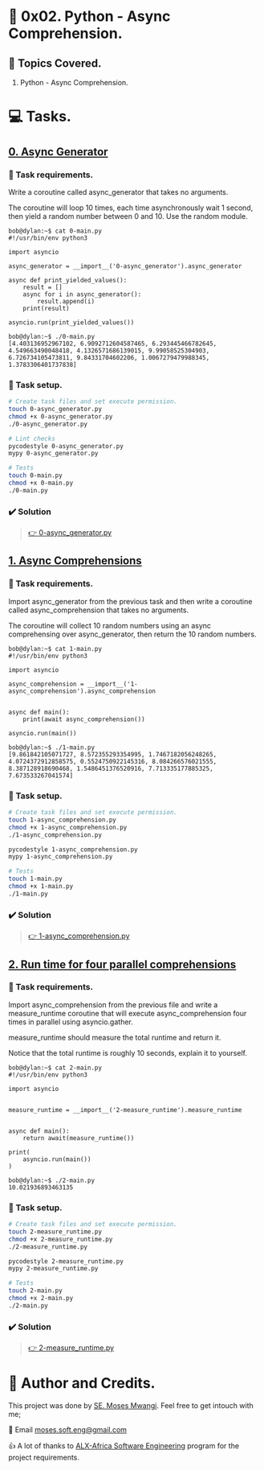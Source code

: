 # :book: 0x02. Python - Async Comprehension.
## :page_with_curl: Topics Covered.
1. Python - Async Comprehension.

# :computer: Tasks.
## [0. Async Generator](0-async_generator.py)
### :page_with_curl: Task requirements.
Write a coroutine called async_generator that takes no arguments.

The coroutine will loop 10 times, each time asynchronously wait 1 second, then yield a random number between 0 and 10. Use the random module.

```
bob@dylan:~$ cat 0-main.py
#!/usr/bin/env python3

import asyncio

async_generator = __import__('0-async_generator').async_generator

async def print_yielded_values():
    result = []
    async for i in async_generator():
        result.append(i)
    print(result)

asyncio.run(print_yielded_values())

bob@dylan:~$ ./0-main.py
[4.403136952967102, 6.9092712604587465, 6.293445466782645, 4.549663490048418, 4.1326571686139015, 9.99058525304903, 6.726734105473811, 9.84331704602206, 1.0067279479988345, 1.3783306401737838]
```

### :wrench: Task setup.
```bash
# Create task files and set execute permission.
touch 0-async_generator.py
chmod +x 0-async_generator.py
./0-async_generator.py

# Lint checks
pycodestyle 0-async_generator.py
mypy 0-async_generator.py

# Tests
touch 0-main.py
chmod +x 0-main.py
./0-main.py
```

### :heavy_check_mark: Solution
> [:point_right: 0-async_generator.py](0-async_generator.py)


## [1. Async Comprehensions](1-async_comprehension.py)
### :page_with_curl: Task requirements.
Import async_generator from the previous task and then write a coroutine called async_comprehension that takes no arguments.

The coroutine will collect 10 random numbers using an async comprehensing over async_generator, then return the 10 random numbers.
```
bob@dylan:~$ cat 1-main.py
#!/usr/bin/env python3

import asyncio

async_comprehension = __import__('1-async_comprehension').async_comprehension


async def main():
    print(await async_comprehension())

asyncio.run(main())

bob@dylan:~$ ./1-main.py
[9.861842105071727, 8.572355293354995, 1.7467182056248265, 4.0724372912858575, 0.5524750922145316, 8.084266576021555, 8.387128918690468, 1.5486451376520916, 7.713335177885325, 7.673533267041574]
```

### :wrench: Task setup.
```bash
# Create task files and set execute permission.
touch 1-async_comprehension.py
chmod +x 1-async_comprehension.py
./1-async_comprehension.py

pycodestyle 1-async_comprehension.py
mypy 1-async_comprehension.py

# Tests
touch 1-main.py
chmod +x 1-main.py
./1-main.py
```

### :heavy_check_mark: Solution
> [:point_right: 1-async_comprehension.py](1-async_comprehension.py)


## [2. Run time for four parallel comprehensions](2-measure_runtime.py)
### :page_with_curl: Task requirements.
Import async_comprehension from the previous file and write a measure_runtime coroutine that will execute async_comprehension four times in parallel using asyncio.gather.

measure_runtime should measure the total runtime and return it.

Notice that the total runtime is roughly 10 seconds, explain it to yourself.
```
bob@dylan:~$ cat 2-main.py
#!/usr/bin/env python3

import asyncio


measure_runtime = __import__('2-measure_runtime').measure_runtime


async def main():
    return await(measure_runtime())

print(
    asyncio.run(main())
)

bob@dylan:~$ ./2-main.py
10.021936893463135
```

### :wrench: Task setup.
```bash
# Create task files and set execute permission.
touch 2-measure_runtime.py
chmod +x 2-measure_runtime.py
./2-measure_runtime.py

pycodestyle 2-measure_runtime.py
mypy 2-measure_runtime.py

# Tests
touch 2-main.py
chmod +x 2-main.py
./2-main.py
```

### :heavy_check_mark: Solution
> [:point_right: 2-measure_runtime.py](2-measure_runtime.py)

# :man: Author and Credits.
This project was done by [SE. Moses Mwangi](https://github.com/Dovineowuor). Feel free to get intouch with me;

:email: Email [moses.soft.eng@gmail.com](mailto:owuordove@gmail.com)

:thumbsup: A lot of thanks to [ALX-Africa Software Engineering](https://www.alxafrica.com/) program for the project requirements.

